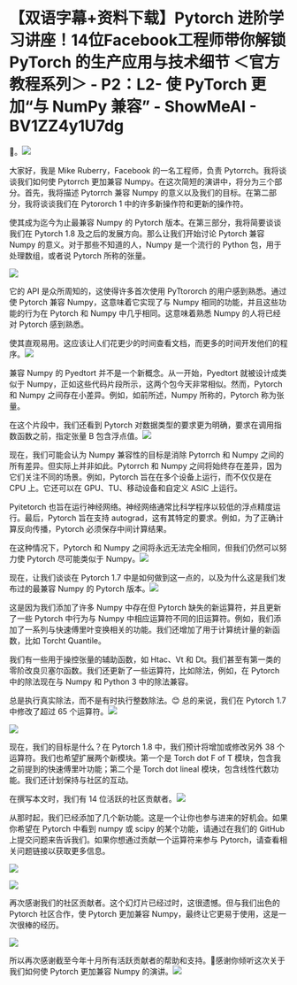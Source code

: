 # 【双语字幕+资料下载】Pytorch 进阶学习讲座！14位Facebook工程师带你解锁 PyTorch 的生产应用与技术细节 ＜官方教程系列＞ - P2：L2- 使 PyTorch 更加“与 NumPy 兼容” - ShowMeAI - BV1ZZ4y1U7dg

🎼。![](img/34c6afcf80c3f94fb9e6fa9f06c8c00d_1.png)

大家好，我是 Mike Ruberry，Facebook 的一名工程师，负责 Pytorrch。我将谈谈我们如何使 Pytorrch 更加兼容 Numpy。在这次简短的演讲中，将分为三个部分。首先，我将描述 Pytorrch 兼容 Numpy 的意义以及我们的目标。在第二部分，我将谈谈我们在 Pytororch 1 中的许多新操作符和更新的操作符。

使其成为迄今为止最兼容 Numpy 的 Pytorch 版本。在第三部分，我将简要谈谈我们在 Pytorch 1.8 及之后的发展方向。那么让我们开始讨论 Pytorch 兼容 Numpy 的意义。对于那些不知道的人，Numpy 是一个流行的 Python 包，用于处理数组，或者说 Pytorch 所称的张量。

![](img/34c6afcf80c3f94fb9e6fa9f06c8c00d_3.png)

它的 API 是众所周知的，这使得许多首次使用 PyTtororch 的用户感到熟悉。通过使 Pytorch 兼容 Numpy，这意味着它实现了与 Numpy 相同的功能，并且这些功能的行为在 Pytorch 和 Numpy 中几乎相同。这意味着熟悉 Numpy 的人将已经对 Pytorch 感到熟悉。

使其直观易用。这应该让人们花更少的时间查看文档，而更多的时间开发他们的程序。![](img/34c6afcf80c3f94fb9e6fa9f06c8c00d_5.png)

兼容 Numpy 的 Pyedtort 并不是一个新概念。从一开始，Pyedtort 就被设计成类似于 Numpy，正如这些代码片段所示，这两个包今天非常相似。然而，Pytorch 和 Numpy 之间存在小差异。例如，如前所述，Numpy 所称的，Pytorch 称为张量。

在这个片段中，我们还看到 Pytorch 对数据类型的要求更为明确，要求在调用指数函数之前，指定张量 B 包含浮点值。![](img/34c6afcf80c3f94fb9e6fa9f06c8c00d_7.png)

现在，我们可能会认为 Numpy 兼容性的目标是消除 Pytorrch 和 Numpy 之间的所有差异。但实际上并非如此。Pytorrch 和 Numpy 之间将始终存在差异，因为它们关注不同的场景。例如，Pytorch 旨在在多个设备上运行，而不仅仅是在 CPU 上。它还可以在 GPU、TU、移动设备和自定义 ASIC 上运行。

Pyitetorch 也旨在运行神经网络。神经网络通常比科学程序以较低的浮点精度运行。最后，Pytorch 旨在支持 autograd，这有其特定的要求。例如，为了正确计算反向传播，Pytorch 必须保存中间计算结果。

在这种情况下，Pytorch 和 Numpy 之间将永远无法完全相同，但我们仍然可以努力使 Pytorch 尽可能类似于 Numpy。![](img/34c6afcf80c3f94fb9e6fa9f06c8c00d_9.png)

现在，让我们谈谈在 Pytorch 1.7 中是如何做到这一点的，以及为什么这是我们发布过的最兼容 Numpy 的 Pytorch 版本。![](img/34c6afcf80c3f94fb9e6fa9f06c8c00d_11.png)

这是因为我们添加了许多 Numpy 中存在但 Pytorch 缺失的新运算符，并且更新了一些 Pytorch 中行为与 Numpy 中相应运算符不同的旧运算符。例如，我们添加了一系列与快速傅里叶变换相关的功能。我们还增加了用于计算统计量的新函数，比如 Torcht Quantile。

我们有一些用于操控张量的辅助函数，如 Htac、Vt 和 Dt。我们甚至有第一类的零阶改良贝塞尔函数。我们还更新了一些运算符，比如除法，例如，在 Pytorch 中的除法现在与 Numpy 和 Python 3 中的除法兼容。

总是执行真实除法，而不是有时执行整数除法。😊 总的来说，我们在 Pytorch 1.7 中修改了超过 65 个运算符。![](img/34c6afcf80c3f94fb9e6fa9f06c8c00d_13.png)

![](img/34c6afcf80c3f94fb9e6fa9f06c8c00d_14.png)

现在，我们的目标是什么？在 Pytorch 1.8 中，我们预计将增加或修改另外 38 个运算符。我们也希望扩展两个新模块。第一个是 Torch dot F of T 模块，包含我之前提到的快速傅里叶功能；第二个是 Torch dot lineal 模块，包含线性代数功能。我们还计划保持与社区的互动。

在撰写本文时，我们有 14 位活跃的社区贡献者。![](img/34c6afcf80c3f94fb9e6fa9f06c8c00d_16.png)

从那时起，我们已经添加了几个新功能。这是一个让你也参与进来的好机会。如果你希望在 Pytorch 中看到 numpy 或 scipy 的某个功能，请通过在我们的 GitHub 上提交问题来告诉我们。如果你想通过贡献一个运算符来参与 Pytorch，请查看相关问题链接以获取更多信息。

![](img/34c6afcf80c3f94fb9e6fa9f06c8c00d_18.png)

![](img/34c6afcf80c3f94fb9e6fa9f06c8c00d_19.png)

再次感谢我们的社区贡献者。这个幻灯片已经过时，这很遗憾。但与我们出色的 Pytorch 社区合作，使 Pytorch 更加兼容 Numpy，最终让它更易于使用，这是一次很棒的经历。

![](img/34c6afcf80c3f94fb9e6fa9f06c8c00d_21.png)

所以再次感谢截至今年十月所有活跃贡献者的帮助和支持。🎼感谢你倾听这次关于我们如何使 Pytorch 更加兼容 Numpy 的演讲。![](img/34c6afcf80c3f94fb9e6fa9f06c8c00d_23.png)
